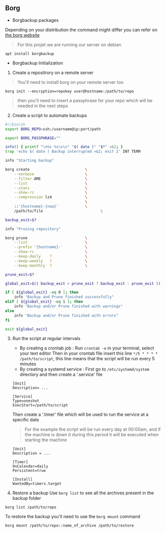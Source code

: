 ## Borg 
* Borgbackup packages

Depending on your distribution the command might differ you can refer on [the borg website](https://borgbackup.readthedocs.io/en/stable/installation.html)
> For this projet we are running our server on debian
```
apt install borgbackup
```
* Borgbackup Initialization
1. Create a repositrory on a remote server
> You'll need to install borg on your remote server too
```
borg init --encryption=repokey user@hostname:/path/to/repo
```
> then you'll need to insert a passphrase for your repo which will be needed in the next steps

2. Create a script to automate backups

```bash
#!/bin/sh
export BORG_REPO=ssh:/username@ip:port/path

export BORG_PASSPHRASE=""

info() { printf "\n%s %s\n\n" "$( date )" "$*" >&2; }
trap 'echo $( date ) Backup interrupted >&2; exit 2' INT TERM

info "Starting backup"

borg create                         \
    --verbose                       \
    --filter AME                    \
    --list                          \
    --stats                         \
    --show-rc                       \
    --compression lz4               \
                                    \
    ::'{hostname}-{now}'            \
    /path/to/file                          \

backup_exit=$?

info "Pruning repository"

borg prune                          \
    --list                          \
    --prefix '{hostname}-'          \
    --show-rc                       \
    --keep-daily    ?               \
    --keep-weekly   ?               \
    --keep-monthly  ?               \

prune_exit=$?

global_exit=$(( backup_exit > prune_exit ? backup_exit : prune_exit ))

if [ ${global_exit} -eq 0 ]; then
    info "Backup and Prune finished successfully"
elif [ ${global_exit} -eq 1 ]; then
    info "Backup and/or Prune finished with warnings"
else
    info "Backup and/or Prune finished with errors"
fi

exit ${global_exit}


```

3. Run the script at regular intervals
    * By creating a crontab job : 
        Run `crontab -e`  in your terminal, select your text editor
        Then in your crontab file insert this line `*/5 * * * *     /path/to/script`, this line means that the script will be run every 5         minutes
    * By creating a systemd service :
    First  go to `/etc/systemd/system` directory and then create a             '.service' file
    
    ```service
    [Unit]
    Description= ...
        
    [Service]
    Type=oneshot
    ExecStart=/path/to/script
    ```
    Then create a '.timer' file which will be used to run the service at a     specific date
    >For the example the script will be run every day at         00:00am, and if the machine is down it during this period it will be executed when starting the machine
    
    ```timer
    [Unit]
    Description = ...
    
    [Timer]
    OnCalendar=daily
    Persistent=true
    
    [Install]
    WantedBy=timers.target
    ```
5. Restore a backup
Use `borg list` to see all the archives present in the backup folder
```
borg list /path/to/repo
```
 To restore the backup you'll need to use the `borg mount` command
```
borg mount /path/to/repo::name_of_archive /path/to/restore
```
